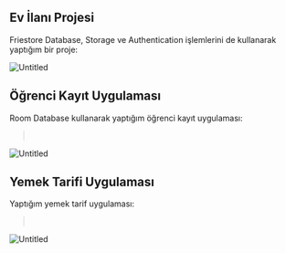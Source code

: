 ## Ev İlanı Projesi
Friestore Database, Storage ve Authentication işlemlerini de kullanarak yaptığım bir proje:
</br>

![Untitled](https://github.com/user-attachments/assets/7e689e8f-393c-4d33-a073-4a71d220d70a)

</hr>
</hr>

## Öğrenci Kayıt Uygulaması
Room Database kullanarak yaptığım öğrenci kayıt uygulaması:
></br>

![Untitled](https://github.com/user-attachments/assets/f712ead8-80af-4565-895e-023e80823a57)

</hr>
</hr>

## Yemek Tarifi Uygulaması
Yaptığım yemek tarif uygulaması:
></br>

![Untitled](https://github.com/user-attachments/assets/411202e3-bcc2-4bda-9c3b-7274471a3c35)
